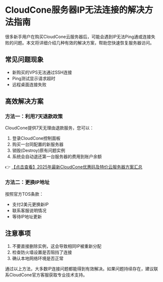# CloudCone服务器IP无法连接的解决方法指南

很多新手用户在购买CloudCone云服务器后，可能会遇到IP无法Ping通或连接失败的问题。本文将详细介绍几种有效的解决方案，帮助您快速恢复服务器访问。

## 常见问题现象
- 新购买的VPS无法通过SSH连接
- Ping测试显示请求超时
- 远程桌面连接失败

## 高效解决方案

### 方法一：利用7天退款政策
CloudCone提供7天无理由退款服务，您可以：
1. 登录CloudCone控制面板
2. 购买一台同配置的新服务器
3. 销毁(Destroy)原有问题实例
4. 系统会自动退还第一台服务器的费用到账户余额

👉 [【点击查看】2025年最新CloudCone优惠码及特价云服务器方案汇总](https://bit.ly/Cloudcone)

### 方法二：更换IP地址
按照官方TOS条款：
- 支付2美元更换新IP
- 联系客服说明情况
- 等待IP地址更新

## 注意事项
1. 不要直接删除实例，这会导致相同IP被重新分配
2. 检查防火墙设置是否阻挡了连接
3. 确认本地网络环境是否正常

通过以上方法，大多数IP连接问题都能得到有效解决。如果问题持续存在，建议联系CloudCone官方客服获取专业技术支持。